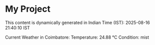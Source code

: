 # My Project

This content is dynamically generated in Indian Time (IST): 2025-08-16 21:40:10 IST


Current Weather in Coimbatore:
Temperature: 24.88 °C
Condition: mist
